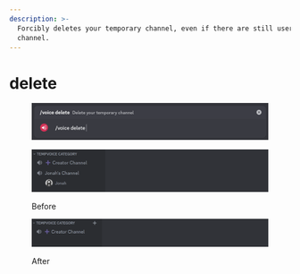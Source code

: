 ```yaml
---
description: >-
  Forcibly deletes your temporary channel, even if there are still users in the
  channel.
---
```


# delete

<figure><img src="../../.gitbook/assets/image (37).png" alt=""><figcaption></figcaption></figure>

<figure><img src="../../.gitbook/assets/image (67) (1).png" alt=""><figcaption><p>Before</p></figcaption></figure>

<figure><img src="../../.gitbook/assets/image (68) (1).png" alt=""><figcaption><p>After</p></figcaption></figure>
